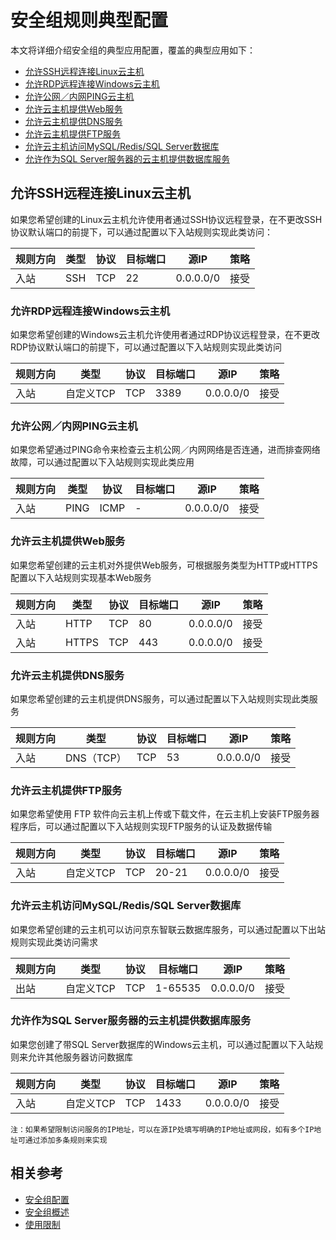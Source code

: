 # 安全组规则典型配置

本文将详细介绍安全组的典型应用配置，覆盖的典型应用如下：

- [允许SSH远程连接Linux云主机](security-group-rules-typically-configured#user-content-1)
- [允许RDP远程连接Windows云主机](security-group-rules-typically-configured#user-content-2)
- [允许公网／内网PING云主机](security-group-rules-typically-configured#user-content-3)
- [允许云主机提供Web服务](security-group-rules-typically-configured#user-content-4)
- [允许云主机提供DNS服务](security-group-rules-typically-configured#user-content-5)
- [允许云主机提供FTP服务](security-group-rules-typically-configured#user-content-6)
- [允许云主机访问MySQL/Redis/SQL Server数据库](security-group-rules-typically-configured#user-content-7)
- [允许作为SQL Server服务器的云主机提供数据库服务](security-group-rules-typically-configured#user-content-8)


## **允许SSH远程连接Linux云主机**

<div id="user-content-1"> </div>

如果您希望创建的Linux云主机允许使用者通过SSH协议远程登录，在不更改SSH协议默认端口的前提下，可以通过配置以下入站规则实现此类访问：

| 规则方向 | 类型 | 协议 | 目标端口 | 源IP      | 策略 |
| -------- | ---- | ---- | -------- | --------- | ---- |
| 入站     | SSH  | TCP  | 22       | 0.0.0.0/0 | 接受 |



### **允许RDP远程连接Windows云主机** 

<div id="user-content-2"> </div>

如果您希望创建的Windows云主机允许使用者通过RDP协议远程登录，在不更改RDP协议默认端口的前提下，可以通过配置以下入站规则实现此类访问

| 规则方向 | 类型      | 协议 | 目标端口 | 源IP      | 策略 |
| -------- | --------- | ---- | -------- | --------- | ---- |
| 入站     | 自定义TCP | TCP  | 3389     | 0.0.0.0/0 | 接受 |



### 允许公网／内网PING云主机

<div id="user-content-3"> </div>

如果您希望通过PING命令来检查云主机公网／内网网络是否连通，进而排查网络故障，可以通过配置以下入站规则实现此类应用

| 规则方向 | 类型 | 协议 | 目标端口 | 源IP      | 策略 |
| -------- | ---- | ---- | -------- | --------- | ---- |
| 入站     | PING | ICMP | -        | 0.0.0.0/0 | 接受 |



### 允许云主机提供Web服务


<div id="user-content-4"> </div>

如果您希望创建的云主机对外提供Web服务，可根据服务类型为HTTP或HTTPS配置以下入站规则实现基本Web服务

| 规则方向 | 类型  | 协议 | 目标端口 | 源IP      | 策略 |
| -------- | ----- | ---- | -------- | --------- | ---- |
| 入站     | HTTP  | TCP  | 80       | 0.0.0.0/0 | 接受 |
| 入站     | HTTPS | TCP  | 443      | 0.0.0.0/0 | 接受 |

### **允许云主机提供DNS服务** 

<div id="user-content-5"> </div>

如果您希望创建的云主机提供DNS服务，可以通过配置以下入站规则实现此类服务 

| 规则方向 | 类型       | 协议 | 目标端口 | 源IP      | 策略 |
| -------- | ---------- | ---- | -------- | --------- | ---- |
| 入站     | DNS（TCP） | TCP  | 53       | 0.0.0.0/0 | 接受 |

### **允许云主机提供FTP服务**

<div id="user-content-6"> </div>

如果您希望使用 FTP 软件向云主机上传或下载文件，在云主机上安装FTP服务器程序后，可以通过配置以下入站规则实现FTP服务的认证及数据传输 

| 规则方向 | 类型      | 协议 | 目标端口 | 源IP      | 策略 |
| -------- | --------- | ---- | -------- | --------- | ---- |
| 入站     | 自定义TCP | TCP  | 20-21    | 0.0.0.0/0 | 接受 |

### 允许云主机访问MySQL/Redis/SQL Server数据库

<div id="user-content-7"> </div>

如果您希望创建的云主机可以访问京东智联云数据库服务，可以通过配置以下出站规则实现此类访问需求 

| 规则方向 | 类型      | 协议 | 目标端口 | 源IP      | 策略 |
| -------- | --------- | ---- | -------- | --------- | ---- |
| 出站     | 自定义TCP | TCP  | 1-65535  | 0.0.0.0/0 | 接受 |

### **允许作为SQL Server服务器的云主机提供数据库服务**

<div id="user-content-8"> </div>

如果您创建了带SQL Server数据库的Windows云主机，可以通过配置以下入站规则来允许其他服务器访问数据库

| 规则方向 | 类型      | 协议 | 目标端口 | 源IP      | 策略 |
| -------- | --------- | ---- | -------- | --------- | ---- |
| 入站     | 自定义TCP | TCP  | 1433     | 0.0.0.0/0 | 接受 |

```
注：如果希望限制访问服务的IP地址，可以在源IP处填写明确的IP地址或网段，如有多个IP地址可通过添加多条规则来实现
```
## 相关参考

- [安全组配置](../Operation-Guide/Security-Group-Configuration.md)
- [安全组概述](../Introduction/Features/Security-Group-Features.md)
- [使用限制](../Introduction/Restrictions.md)

